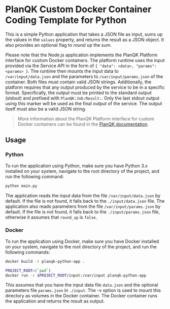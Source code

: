 # PlanQK Custom Docker Container Coding Template for Python

This is a simple Python application that takes a JSON file as input, sums up the values in the `values` property, and returns the result as a JSON object.
It also provides an optional flag to round up the sum.

Please note that the Node.js application implements the PlanQK Platform interface for custom Docker containers.
The platform runtime uses the input provided via the Service API in the form of `{ "data": <data>, "params": <params> }`.
The runtime then mounts the input data to `/var/input/data.json` and the parameters to `/var/input/params.json` of the container.
Both files must contain valid JSON strings.
Additionally, the platform requires that any output produced by the service to be in a specific format.
Specifically, the output must be printed to the standard output (stdout) and prefixed with `PlanQK:Job:Result:`.
Only the last stdout output using this marker will be used as the final output of the service.
The output itself must also be a valid JSON string.

> More information about the PlanQK Platform interface for custom Docker containers can be found in the [PlanQK documentation](https://docs.platform.planqk.de/docs/service-platform/managed-services-custom-container.html).

## Usage

### Python

To run the application using Python, make sure you have Python 3.x installed on your system, navigate to the root directory of the project, and run the following command:

```bash
python main.py
```

The application reads the input data from the file `/var/input/data.json` by default.
If the file is not found, it falls back to the `./input/data.json` file.
The application also reads parameters from the file `/var/input/params.json` by default.
If the file is not found, it falls back to the `./input/params.json` file, otherwise it assumes that `round_up` is `false`.

### Docker

To run the application using Docker, make sure you have Docker installed on your system, navigate to the root directory of the project, and run the following commands:

```bash
docker build -t planqk-python-app .

PROJECT_ROOT=(`pwd`)
docker run -v $PROJECT_ROOT/input:/var/input planqk-python-app
```

This assumes that you have the input data file `data.json` and the optional parameters file `params.json` in `./input`.
The -v option is used to mount this directory as volumes in the Docker container.
The Docker container runs the application and returns the result as output.
